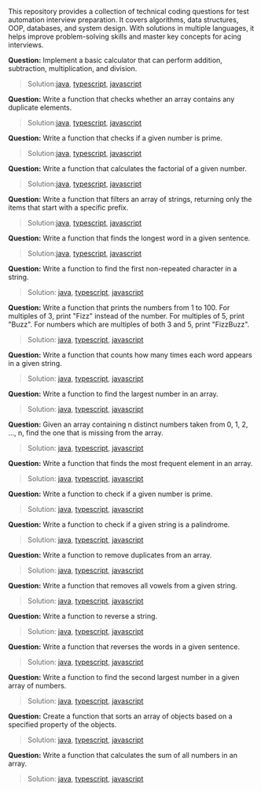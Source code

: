 This repository provides a collection of technical coding questions for test automation interview preparation. It covers algorithms, data structures, OOP, databases, and system design. With solutions in multiple languages, it helps improve problem-solving skills and master key concepts for acing interviews.

**Question:** Implement a basic calculator that can perform addition, subtraction, multiplication, and division.
>Solution:[java](java/basic_calculator.md), [typescript](typescript/basic_calculator.md), [javascript](javascript/basic_calculator.md)

**Question:** Write a function that checks whether an array contains any duplicate elements.
>Solution:[java](java/check_if_array_contain_duplicates.md), [typescript](typescript/check_if_array_contain_duplicates.md), [javascript](javascript/check_if_array_contain_duplicates.md)

**Question:** Write a function that checks if a given number is prime.
>Solution:[java](java/check_number_is_prime.md), [typescript](typescript/check_number_is_prime.md), [javascript](javascript/check_number_is_prime.md)

**Question:** Write a function that calculates the factorial of a given number.
>Solution:[java](java/factorial_of_number.md), [typescript](typescript/factorial_of_number.md), [javascript](javascript/factorial_of_number.md)

**Question:** Write a function that filters an array of strings, returning only the items that start with a specific prefix.
>Solution:[java](java/filter_items.md), [typescript](typescript/filter_items.md), [javascript](javascript/filter_items.md)

**Question:** Write a function that finds the longest word in a given sentence.
>Solution:[java](java/find_the_longest_word_in_sentence.md), [typescript](typescript/find_the_longest_word_in_sentence.md), [javascript](javascript/find_the_longest_word_in_sentence.md)

**Question:** Write a function to find the first non-repeated character in a string.
>Solution: [java](java/first_non_repeated_character_in_string.md), [typescript](typescript/first_non_repeated_character_in_string.md), [javascript](javascript/first_non_repeated_character_in_string.md)

**Question:** Write a function that prints the numbers from 1 to 100. For multiples of 3, print "Fizz" instead of the number. For multiples of 5, print "Buzz". For numbers which are multiples of both 3 and 5, print "FizzBuzz".
>Solution: [java](java/fizz_buzz.md), [typescript](typescript/fizz_buzz.md), [javascript](javascript/fizz_buzz.md)

**Question:** Write a function that counts how many times each word appears in a given string.
>Solution: [java](java/frequency_words_in_string.md), [typescript](typescript/frequency_words_in_string.md), [javascript](javascript/frequency_words_in_string.md)

**Question:** Write a function to find the largest number in an array.
>Solution: [java](java/largest_number_in_an_array.md), [typescript](typescript/largest_number_in_an_array.md), [javascript](javascript/largest_number_in_an_array.md)

**Question:** Given an array containing n distinct numbers taken from 0, 1, 2, ..., n, find the one that is missing from the array.
>Solution: [java](java/missing_number_in_array.md), [typescript](typescript/missing_number_in_array.md), [javascript](javascript/missing_number_in_array.md)

**Question:** Write a function that finds the most frequent element in an array.
>Solution: [java](java/most_frequent_number.md), [typescript](typescript/most_frequent_number.md), [javascript](javascript/most_frequent_number.md)

**Question:** Write a function to check if a given number is prime.
>Solution: [java](java/check_number_is_prime.md), [typescript](typescript/check_number_is_prime.md), [javascript](javascript/check_number_is_prime.md)

**Question:** Write a function to check if a given string is a palindrome.
>Solution: [java](java/palindrome.md), [typescript](typescript/palindrome.md), [javascript](javascript/palindrome.md)

**Question:** Write a function to remove duplicates from an array.
>Solution: [java](java/remove_duplicates_from_an_array.md), [typescript](typescript/remove_duplicates_from_an_array.md), [javascript](javascript/remove_duplicates_from_an_array.md)

**Question:** Write a function that removes all vowels from a given string.
>Solution: [java](java/remove_vowels.md), [typescript](typescript/remove_vowels.md), [javascript](javascript/remove_vowels.md)

**Question:** Write a function to reverse a string.
>Solution: [java](java/reverse_a_string.md), [typescript](typescript/reverse_a_string.md), [javascript](javascript/reverse_a_string.md)

**Question:** Write a function that reverses the words in a given sentence.
>Solution: [java](java/reverse_words_in_sentence.md), [typescript](typescript/reverse_words_in_sentence.md), [javascript](javascript/reverse_words_in_sentence.md)

**Question:** Write a function to find the second largest number in a given array of numbers.
>Solution: [java](java/second_largest_in_array.md), [typescript](typescript/second_largest_in_array.md), [javascript](javascript/second_largest_in_array.md)

**Question:** Create a function that sorts an array of objects based on a specified property of the objects.
>Solution: [java](java/sort_objects_propert.md), [typescript](typescript/sort_objects_propert.md), [javascript](javascript/sort_objects_propert.md)

**Question:** Write a function that calculates the sum of all numbers in an array.
>Solution: [java](java/sum_of_numbers_in_array.md), [typescript](typescript/sum_of_numbers_in_array.md), [javascript](javascript/sum_of_numbers_in_array.md)
